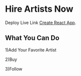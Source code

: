 # Hire Artists Now

Deploy Live Link [Create React App](https://hire-artists-by-nepo.netlify.app/).

## What You Can Do

1)Add Your Favorite Artist


2)Buy


3)Follow

